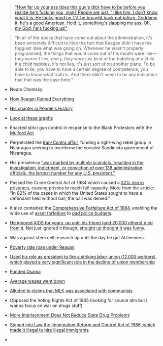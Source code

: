 > ["How far up your ass does this guy's dick have to be before you realize he's fucking you, man? People are just, "I like him. I don’t know what it is. He looks good on TV, he brought back patriotism. Goddamn it, he's a good American. Hold it, something's slapping my ass. Oh, my God, he's fucking us!"](https://subslikescript.com/movie/Bill_Hicks_Sane_Man-287337)

> "In all of the books that have come out about the administration, it's been extremely difficult to hide the fact that Reagan didn't have the foggiest idea what was going on. Whenever he wasn't properly programmed, the things that would come out of his mouth were like—they weren't lies, really, they were just kind of the babbling of a child. If a child babbles, it's not lies, it's just sort of on another plane. To be able to lie, you have to have a certain degree of competence, you have to know what truth is. And there didn't seem to be any indication that that was the case here."
- Noam Chomsky

- [How Reagan Ruined Everything](https://www.youtube.com/watch?v=l7dHvqA-WB4)
- [His chapter in People's History](https://www.historyisaweapon.com/defcon1/zinncarebu21.html)
- [Look at these graphs](https://old.reddit.com/r/196/comments/13vctud/my_ruleagan_collection/)
- Enacted strict gun control in response to the Black Protestors with the [Mulford Act](https://en.wikipedia.org/wiki/Mulford_Act)
- Perpetrated the [Iran-Contra affair](https://en.wikipedia.org/wiki/Iran%E2%80%93Contra_affair), funding a right-wing rebel group in Nicaragua seeking to overthrow the socialist Sandinista government of Nicaragua.
- His presidency ["was marked by multiple scandals, resulting in the investigation, indictment, or conviction of over 138 administration officials, the largest number for any U.S. president."](https://en.wikipedia.org/wiki/Reagan_administration_scandals)
- Passed the Crime Control Act of 1984 which caused a [32% rise in prisoners](https://archive.ph/zfCu2), causing prisons to reach full capacity. More from the article: "In 82% of the cases in which the United States sought to have a defendant held without bail, the bail was denied."
- It also contained the [Comprehensive Forfeiture Act of 1984](https://www.congress.gov/bill/98th-congress/senate-bill/948), enabling the wide use of [asset forfeiture](https://mises.org/wire/joe-biden-father-drug-wars-asset-forfeiture-program) to [pad police budgets](https://www.npr.org/templates/story/story.php?storyId=91490480).
- [He ignored AIDS for years, up until his friend (and 20,000 others) died from it.](https://en.wikipedia.org/wiki/Ronald_Reagan#Response_to_the_AIDS_epidemic) Not just ignored it though, [straight up thought it was funny](https://web.archive.org/web/20210301172106/https://www.washingtonpost.com/news/arts-and-entertainment/wp/2015/12/01/a-disturbing-new-glimpse-at-the-reagan-administrations-indifference-to-aids/).
- Was against stem cell research up until the day he got Alzheimers.
- [Poverty rate rose under Reagan](https://www.shmoop.com/reagan-era/statistics.html)
- [Used his role as president to fire a striking labor union (12,000 workers), which played a very significant role in the decline of union membership](https://en.wikipedia.org/wiki/Professional_Air_Traffic_Controllers_Organization_%281968%29#August_1981_strike)
- [Funded Osama](https://slate.com/news-and-politics/2004/06/how-reagan-made-a-terrorist-kingpin-of-osama.html)
- [Average wages went down](https://en.wikipedia.org/wiki/Reaganomics#Real_wages)
- [Alluded to claims that MLK was associated with communists](https://www.washingtonpost.com/archive/politics/1983/10/22/reagan-calls-mrs-king-to-explain/2313b0b8-01f9-491c-9d47-ddaeb19fe27d/)
- Opposed the Voting Rights Act of 1965 (looking for source atm but i wanna focus on war on drugs stuff)
- [More Imprisonment Does Not Reduce State Drug Problems](https://www.pewtrusts.org/en/research-and-analysis/issue-briefs/2018/03/more-imprisonment-does-not-reduce-state-drug-problems)
- [Signed into Law the Immigration Reform and Control Act of 1986, which made it illegal to hire illegal immigrants](https://en.wikipedia.org/wiki/Immigration_Reform_and_Control_Act_of_1986)
- 
